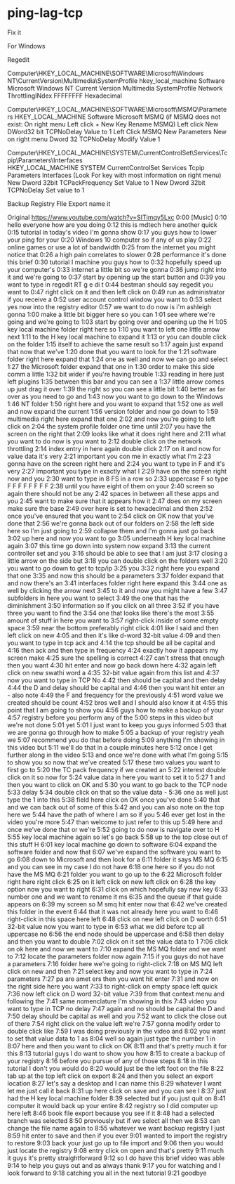 # ping-lag-tcp
Fix it

For Windows

Regedit

Computer\HKEY_LOCAL_MACHINE\SOFTWARE\Microsoft\Windows NT\CurrentVersion\Multimedia\SystemProfile
hkey_local_machine
Software
Microsoft
Windows NT
Current Version
Multimedia
SystemProfile
Network ThrottlingINdex
FFFFFFFF
Hexadecimal

Computer\HKEY_LOCAL_MACHINE\SOFTWARE\Microsoft\MSMQ\Parameters
HKEY_LOCAL_MACHINE
Software
Microsoft
MSMQ
(if MSMQ does not exist:
On right menu
Left click + New Key
Rename MSMQ)
Left click New
DWord32 bit
TCPNoDelay
Value to 1
Left Click MSMQ
New
Parameters
New on right menu
Dword 32
TCPNoDelay
Modify
Value 1


Computer\HKEY_LOCAL_MACHINE\SYSTEM\CurrentControlSet\Services\Tcpip\Parameters\Interfaces\
HKEY_LOCAL_MACHINE
SYSTEM
CurrentControlSet
Services
Tcpip
Parameters
Interfaces
(Look For key with most information on right menu)
New 
Dword 32bit
TCPackFrequency
Set Value to 1
New 
Dword 32bit
TCPNoDelay
Set value to 1

Backup Registry
FIle
Export 
name it


Original
https://www.youtube.com/watch?v=SITimqy5Lxc
0:00
[Music]
0:10
hello everyone how are you doing
0:12
this is mdtech here another quick
0:15
tutorial in today's video I'm gonna show
0:17
you guys how to lower your ping for your
0:20
Windows 10 computer so if any of us play
0:22
online games or use a lot of bandwidth
0:25
from the internet you might notice that
0:26
a high pain correlates to slower
0:28
performance it's done this brief
0:30
tutorial I machine you guys how to
0:32
hopefully speed up your computer's
0:33
internet a little bit so we're gonna
0:36
jump right into it and we're going to
0:37
start by opening up the start button and
0:39
you want to type in regedit RT g e di t
0:44
bestman should say regedit you want to
0:47
right click on it and then left click on
0:49
run as administrator if you receive a
0:52
user account control window you want to
0:53
select yes now into the registry editor
0:57
we want to do now is i'm ashleigh gonna
1:00
make a little bit bigger here so you can
1:01
see where we're going and we're going to
1:03
start by going over and opening up the H
1:05
key local machine folder right here so
1:10
you want to left one little arrow next
1:11
to the H key local machine to expand it
1:13
or you can double click on the folder
1:15
itself to achieve the same result so
1:17
again just expand that now that we've
1:20
done that you want to look for the
1:21
software folder right here expand that
1:24
one as well and now we can go and select
1:27
the Microsoft folder expand that one in
1:30
order to make this side comm a little
1:32
bit wider if you're having trouble
1:33
reading in here just left plugins
1:35
between this bar and you can see a
1:37
little arrow comes up just drag it over
1:39
the right so you can see a little bit
1:40
better as far over as you need to go and
1:43
now you want to go down to the Windows
1:46
NT folder
1:50
right here and you want to expand that
1:52
one as well and now expand the current
1:56
version folder and now go down to
1:59
multimedia right here expand that one
2:02
and now you're going to left click on
2:04
the system profile folder one time until
2:07
you have the screen on the right that
2:09
looks like what it does right here and
2:11
what you want to do now is you want to
2:12
double click on the network throttling
2:14
index entry in here again double click
2:17
on it and now for value data it's very
2:21
important you con me in exactly what I'm
2:23
gonna have on the screen right here and
2:24
you want to type in F and it's very
2:27
important you type in exactly what I
2:29
have on the screen right now and you
2:30
want to type in 8 FS in a row so
2:33
uppercase F so type F F F F F F F F
2:38
until you have eight of them on your
2:40
screen so again there should not be any
2:42
spaces in between all these apps and you
2:45
want to make sure that it appears how it
2:47
does on my screen make sure the base
2:49
over here is set to hexadecimal and then
2:52
once you've ensured that you want to
2:54
click on OK now that you've done that
2:56
we're gonna back out of our folders on
2:58
the left side here so I'm just going to
2:59
collapse them and I'm gonna just go back
3:02
up here and now you want to go
3:05
underneath H key local machine again
3:07
this time go down into system now expand
3:13
the current controller set and you
3:16
should be able to see that I am just
3:17
closing a little arrow on the side but
3:18
you can double click on the folders well
3:20
you want to go down to get to tcp/ip
3:25
you
3:32
right here you expand that one
3:35
and now this should be a parameters
3:37
folder expand that and now there's an
3:41
interfaces folder right here expand this
3:44
one as well by clicking the arrow next
3:45
to it and now you might have a few
3:47
subfolders in here you want to select
3:49
the one that has the diminishment
3:50
information so if you click on all three
3:52
if you have three you want to find the
3:54
one that looks like there's the most
3:55
amount of stuff in here you want to
3:57
right-click inside of some empty space
3:59
near the bottom preferably right click
4:01
like I said and then left click on new
4:05
and then it's like d-word 32-bit value
4:09
and then you want to type in tcp ack and
4:14
the tcp should be all be capital and
4:16
then ack and then type in frequency
4:24
exactly how it appears my screen make
4:25
sure the spelling is correct
4:27
can't stress that enough then you want
4:30
hit enter and now go back down here
4:32
again left click on new swathi word a
4:35
32-bit value again from this list and
4:37
now you want to type in TCP No
4:42
then should be capital and then delay
4:44
the D and delay should be capital and
4:46
then you want hit enter an - also note
4:49
the F and frequency for the previously
4:51
word value we created should be count
4:52
bros well and I should also know it at
4:55
this point that I am going to show you
4:56
guys how to make a backup of your
4:57
registry before you perform any of the
5:00
steps in this video but we're not done
5:01
yet
5:01
I just want to keep you guys informed
5:03
that we are gonna go through how to make
5:05
a backup of your registry yeah we
5:07
recommend you do that before doing
5:09
anything I'm showing in this video but
5:11
we'll do that in a couple minutes here
5:12
once I get further along in the video
5:13
and once we're done with what I'm going
5:15
to show you so now that we've created
5:17
these two values you want to first go to
5:20
the TC pack frequency if we created an
5:22
interest double click on it so now for
5:24
value data in here you want to set it to
5:27
1 and then you want to click on OK and
5:30
you want to go back to the TCP node
5:33
delay
5:34
double click on that so the value data -
5:36
one as well just type the 1 into this
5:38
field here click on OK once you've done
5:40
that and we can back out of some of this
5:42
and you can also note on the top here we
5:44
have the path of where I am so if you
5:46
ever get lost in the video you're more
5:47
than welcome to just refer to this up
5:49
here and once we've done that or we're
5:52
going to do now is navigate over to H
5:55
key local machine again so let's go back
5:58
up to the top close out of this stuff H
6:01
key local machine go down to software
6:04
expand the software folder and now that
6:07
we've expand the software you want to go
6:08
down to Microsoft and then look for a
6:11
folder it says MS MQ
6:15
and you can see in my case I do not have
6:18
one here so if you do not have the MS MQ
6:21
folder you want to go up to the
6:22
Microsoft folder right here right click
6:25
on it left click on new left click on
6:28
the key option now you want to right
6:31
click on which hopefully say new key
6:33
number one and we want to rename it ms
6:35
and the queue if that guide appears on
6:39
my screen so M smq hit enter now that
6:42
we've created this folder in the event
6:44
that it was not already here you want to
6:46
right-click in this space here left
6:48
click on new left click on D worth
6:51
32-bit value now you want to type in
6:53
what we did before tcp all uppercase no
6:56
the end node should be uppercase and
6:58
then delay and then you want to double
7:02
click on it set the value data to 1
7:06
click on ok here and now we want to
7:10
expand the MS MQ folder and we want to
7:12
locate the parameters folder now again
7:15
if you guys do not have a parameters
7:16
folder here we're going to right-click
7:18
on MS MQ left click on new and then
7:21
select key and now you want to type in
7:24
parameters
7:27
pa are amet ers then you want hit enter
7:31
and now on the right side here you want
7:33
to right-click on empty space left quick
7:36
now left click on D word 32-bit value
7:39
from that context menu and following the
7:41
same nomenclature I'm showing in this
7:43
video you want to type in TCP no delay
7:47
again and no should be capital the D and
7:50
delay should be capital as well and you
7:52
want to click the close out of there
7:54
right click on the value left we're
7:57
gonna modify order to double click like
7:59
I was doing previously in the video and
8:02
you want to set that value data to 1 as
8:04
well so again just type the number 1 in
8:07
here and then you want to click on OK
8:11
and that's pretty much it for this
8:13
tutorial guys I do want to show you how
8:15
to create a backup of your registry
8:16
before you pursue of any of those steps
8:18
in this tutorial I don't you would do
8:20
would just be the left foot on the file
8:22
tab up at the top left click on export
8:24
and then you select an export location
8:27
let's say a desktop and I can name this
8:29
whatever I want let me just call it back
8:31
up here click on save and you can see I
8:37
just had the H key local machine folder
8:39
selected but if you just quit on
8:41
computer it would back up your entire
8:42
registry so I did computer up here left
8:46
book file export because you see if it
8:48
had a selected branch was selected
8:50
previously but if we select all then we
8:53
can change the file name again to
8:55
whatever we want backup registry I just
8:59
hit enter to save and then if you ever
9:01
wanted to import the registry to restore
9:03
back your just go up to file import and
9:06
then you would just locate the registry
9:08
entry click on open and that's pretty
9:11
much it guys it's pretty straightforward
9:12
so I do have this brief video was able
9:14
to help you guys out and as always thank
9:17
you for watching and I look forward to
9:18
catching you all in the next tutorial
9:21
goodbye
